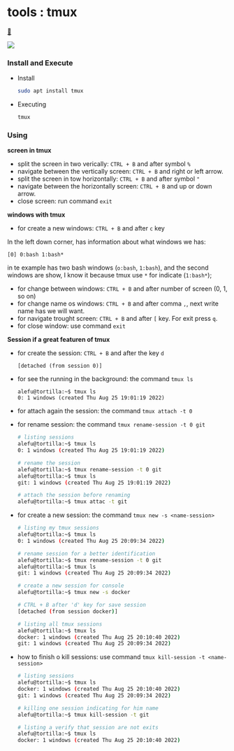 # tools : tmux
[ :running: ][link-home]

![](https://img.shields.io/badge/by-Alejandro.Fuentes-informational?style=flat&logoColor=white&color=cdcdcd)

### Install and Execute
* Install

    ```bash
    sudo apt install tmux
    ```
* Executing

    ```bash
    tmux
    ```

### Using

**screen in tmux**

* split the screen in two verically: `CTRL + B` and after symbol `%` 
* navigate between the vertically screen: `CTRL + B` and right or left arrow.
* split the screen in tow horizontally: `CTRL + B` and after symbol `"`
* navigate between the horizontally screen: `CTRL + B` and up or down arrow.
* close screen: run command `exit`

**windows with tmux**

* for create a new windows: `CTRL + B` and after `c` key

In the left down corner, has information about what windows we has:

```
[0] 0:bash 1:bash*
```

in te example has two bash windows (`o:bash`, `1:bash`), and the second windows are show, I know it because tmux use `*` for indicate (`1:bash*`);

* for change between windows: `CTRL + B` and after number of screen (0, 1, so on)
* for change name os windows: `CTRL + B` and after comma `,`, next write name has we will want.
* for navigate trought screen: `CTRL + B` and after `[` key. For exit press `q`.
* for close window: use command `exit`

**Session if a great featuren of tmux**

* for create the session: `CTRL + B` and after the key `d`
    ```
    [detached (from session 0)]
    ```
* for see the running in the background: the command `tmux ls`
    ```
    alefu@tortilla:~$ tmux ls
    0: 1 windows (created Thu Aug 25 19:01:19 2022)
    ```
* for attach again the session: the command `tmux attach -t 0`
* for rename session: the command `tmux rename-session -t 0 git`
    ```bash
    # listing sessions
    alefu@tortilla:~$ tmux ls
    0: 1 windows (created Thu Aug 25 19:01:19 2022)

    # rename the session
    alefu@tortilla:~$ tmux rename-session -t 0 git
    alefu@tortilla:~$ tmux ls
    git: 1 windows (created Thu Aug 25 19:01:19 2022)

    # attach the session before renaming
    alefu@tortilla:~$ tmux attac -t git

    ```
* for create a new session: the command `tmux new -s <name-session>`
    ```bash
    # listing my tmux sessions
    alefu@tortilla:~$ tmux ls
    0: 1 windows (created Thu Aug 25 20:09:34 2022)

    # rename session for a better identification
    alefu@tortilla:~$ tmux rename-session -t 0 git
    alefu@tortilla:~$ tmux ls
    git: 1 windows (created Thu Aug 25 20:09:34 2022)

    # create a new session for console
    alefu@tortilla:~$ tmux new -s docker

    # CTRL + B after 'd' key for save session
    [detached (from session docker)]

    # listing all tmux sessions
    alefu@tortilla:~$ tmux ls
    docker: 1 windows (created Thu Aug 25 20:10:40 2022)
    git: 1 windows (created Thu Aug 25 20:09:34 2022)
    ```
* how to finish o kill sessions: use command `tmux kill-session -t <name-session>`
    ```bash
    # listing sessions
    alefu@tortilla:~$ tmux ls
    docker: 1 windows (created Thu Aug 25 20:10:40 2022)
    git: 1 windows (created Thu Aug 25 20:09:34 2022)

    # killing one session indicating for him name
    alefu@tortilla:~$ tmux kill-session -t git

    # listing a verify that session are not exits
    alefu@tortilla:~$ tmux ls
    docker: 1 windows (created Thu Aug 25 20:10:40 2022)
    ```

    <!-- links -->
[link-home]: ../../README.md